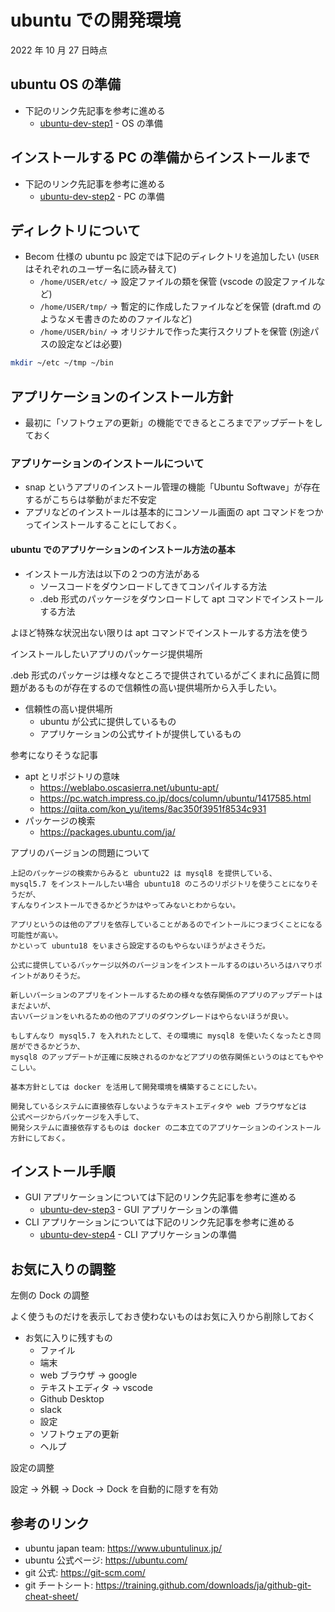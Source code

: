 # ubuntu での開発環境

2022 年 10 月 27 日時点

## ubuntu OS の準備

- 下記のリンク先記事を参考に進める
  - [ubuntu-dev-step1](ubuntu-dev-step1.md) - OS の準備

## インストールする PC の準備からインストールまで

- 下記のリンク先記事を参考に進める
  - [ubuntu-dev-step2](ubuntu-dev-step2.md) - PC の準備

## ディレクトリについて

- Becom 仕様の ubuntu pc 設定では下記のディレクトリを追加したい (`USER` はそれぞれのユーザー名に読み替えて)
  - `/home/USER/etc/` -> 設定ファイルの類を保管 (vscode の設定ファイルなど)
  - `/home/USER/tmp/` -> 暫定的に作成したファイルなどを保管 (draft.md のようなメモ書きのためのファイルなど)
  - `/home/USER/bin/` -> オリジナルで作った実行スクリプトを保管 (別途パスの設定などは必要)

```bash
mkdir ~/etc ~/tmp ~/bin
```

## アプリケーションのインストール方針

- 最初に「ソフトウェアの更新」の機能でできるところまでアップデートをしておく

### アプリケーションのインストールについて

- snap というアプリのインストール管理の機能「Ubuntu Softwave」が存在するがこちらは挙動がまだ不安定
- アプリなどのインストールは基本的にコンソール画面の apt コマンドをつかってインストールすることにしておく。

#### ubuntu でのアプリケーションのインストール方法の基本

- インストール方法は以下の２つの方法がある
  - ソースコードをダウンロードしてきてコンパイルする方法
  - .deb 形式のパッケージをダウンロードして apt コマンドでインストールする方法

よほど特殊な状況出ない限りは apt コマンドでインストールする方法を使う

インストールしたいアプリのパッケージ提供場所

.deb 形式のパッケージは様々なところで提供されているがごくまれに品質に問題があるものが存在するので信頼性の高い提供場所から入手したい。

- 信頼性の高い提供場所
  - ubuntu が公式に提供しているもの
  - アプリケーションの公式サイトが提供しているもの

参考になりそうな記事

- apt とリポジトリの意味
  - <https://weblabo.oscasierra.net/ubuntu-apt/>
  - <https://pc.watch.impress.co.jp/docs/column/ubuntu/1417585.html>
  - <https://qiita.com/kon_yu/items/8ac350f3951f8534c931>
- パッケージの検索
  - <https://packages.ubuntu.com/ja/>

アプリのバージョンの問題について

```text
上記のパッケージの検索からみると ubuntu22 は mysql8 を提供している、
mysql5.7 をインストールしたい場合 ubuntu18 のころのリポジトリを使うことになりそうだが、
すんなりインストールできるかどうかはやってみないとわからない。

アプリというのは他のアプリを依存していることがあるのでイントールにつまづくことになる可能性が高い。
かといって ubuntu18 をいまさら設定するのもやらないほうがよさそうだ。

公式に提供しているバッケージ以外のバージョンをインストールするのはいろいろはハマりポイントがありそうだ。

新しいバーションのアプリをイントールするための様々な依存関係のアプリのアップデートはまだよいが、
古いバージョンをいれるための他のアプリのダウングレードはやらないほうが良い。

もしすんなり mysql5.7 を入れれたとして、その環境に mysql8 を使いたくなったとき同居ができるかどうか、
mysql8 のアップデートが正確に反映されるのかなどアプリの依存関係というのはとてもややこしい。

基本方針としては docker を活用して開発環境を構築することにしたい。

開発しているシステムに直接依存しないようなテキストエディタや web ブラウザなどは
公式ページからパッケージを入手して、
開発システムに直接依存するものは docker の二本立てのアプリケーションのインストール方針にしておく。
```

## インストール手順

- GUI アプリケーションについては下記のリンク先記事を参考に進める
  - [ubuntu-dev-step3](ubuntu-dev-step3.md) - GUI アプリケーションの準備
- CLI アプリケーションについては下記のリンク先記事を参考に進める
  - [ubuntu-dev-step4](ubuntu-dev-step4.md) - CLI アプリケーションの準備

## お気に入りの調整

左側の Dock の調整

よく使うものだけを表示しておき使わないものはお気に入りから削除しておく

- お気に入りに残すもの
  - ファイル
  - 端末
  - web ブラウザ -> google
  - テキストエディタ -> vscode
  - Github Desktop
  - slack
  - 設定
  - ソフトウェアの更新
  - ヘルプ

設定の調整

設定 -> 外観 -> Dock -> Dock を自動的に隠すを有効

## 参考のリンク

- ubuntu japan team: <https://www.ubuntulinux.jp/>
- ubuntu 公式ページ: <https://ubuntu.com/>
- git 公式: <https://git-scm.com/>
- git チートシート: <https://training.github.com/downloads/ja/github-git-cheat-sheet/>
